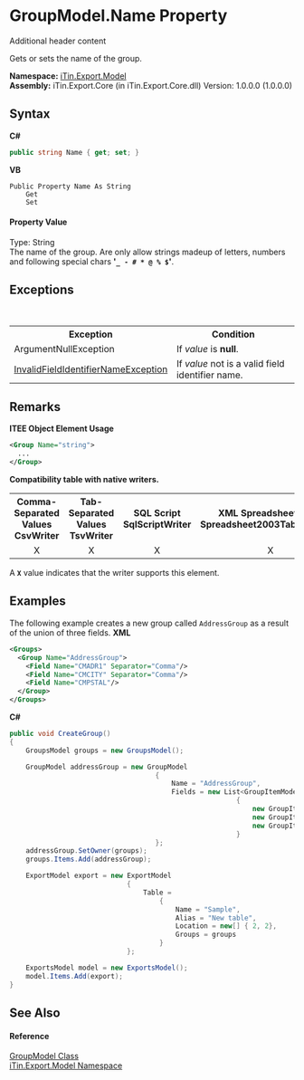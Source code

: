# GroupModel.Name Property 
Additional header content 

Gets or sets the name of the group.

**Namespace:**&nbsp;<a href="N_iTin_Export_Model">iTin.Export.Model</a><br />**Assembly:**&nbsp;iTin.Export.Core (in iTin.Export.Core.dll) Version: 1.0.0.0 (1.0.0.0)

## Syntax

**C#**<br />
``` C#
public string Name { get; set; }
```

**VB**<br />
``` VB
Public Property Name As String
	Get
	Set
```


#### Property Value
Type: String<br />The name of the group. Are only allow strings made ​​up of letters, numbers and following special chars <strong>'`_ - # * @ % $`'</strong>.

## Exceptions
&nbsp;<table><tr><th>Exception</th><th>Condition</th></tr><tr><td>ArgumentNullException</td><td>If *value* is <strong>null</strong>.</td></tr><tr><td><a href="T_iTin_Export_Model_InvalidFieldIdentifierNameException">InvalidFieldIdentifierNameException</a></td><td>If *value* not is a valid field identifier name.</td></tr></table>

## Remarks

**ITEE Object Element Usage**<br />
``` XML
<Group Name="string">
  ...
</Group>
```


<strong>Compatibility table with native writers.</strong><table><tr><th>Comma-Separated Values<br />CsvWriter</th><th>Tab-Separated Values<br />TsvWriter</th><th>SQL Script<br />SqlScriptWriter</th><th>XML Spreadsheet 2003<br />Spreadsheet2003TabularWriter</th></tr><tr><td align="center">X</td><td align="center">X</td><td align="center">X</td><td align="center">X</td></tr></table> A <strong>`X`</strong> value indicates that the writer supports this element.


## Examples
The following example creates a new group called `AddressGroup` as a result of the union of three fields. 
**XML**<br />
``` XML
<Groups>     
  <Group Name="AddressGroup">
    <Field Name="CMADR1" Separator="Comma"/>
    <Field Name="CMCITY" Separator="Comma"/>
    <Field Name="CMPSTAL"/>
  </Group>
</Groups>
```

**C#**<br />
``` C#
public void CreateGroup()
{
    GroupsModel groups = new GroupsModel();

    GroupModel addressGroup = new GroupModel
                                    { 
                                        Name = "AddressGroup",
                                        Fields = new List<GroupItemModel>
                                                        {
                                                            new GroupItemModel { Name = "CMADR1", Separator = "Comma" },
                                                            new GroupItemModel { Name = "CMCITY", Separator = "Comma" },
                                                            new GroupItemModel { Name = "CMPSTAL" }
                                                        }
                                    };
    addressGroup.SetOwner(groups);
    groups.Items.Add(addressGroup);

    ExportModel export = new ExportModel 
                             {
                                 Table = 
                                     {
                                         Name = "Sample",
                                         Alias = "New table",
                                         Location = new[] { 2, 2}, 
                                         Groups = groups
                                     } 
                             };

    ExportsModel model = new ExportsModel();
    model.Items.Add(export);
}
```


## See Also


#### Reference
<a href="T_iTin_Export_Model_GroupModel">GroupModel Class</a><br /><a href="N_iTin_Export_Model">iTin.Export.Model Namespace</a><br />